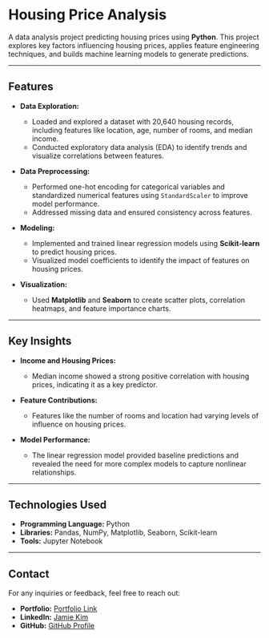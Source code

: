 # Housing Price Analysis

A data analysis project predicting housing prices using **Python**. 
This project explores key factors influencing housing prices, applies feature engineering techniques, and builds machine learning models to generate predictions.

---

## Features

- **Data Exploration:**
  - Loaded and explored a dataset with 20,640 housing records, including features like location, age, number of rooms, and median income.
  - Conducted exploratory data analysis (EDA) to identify trends and visualize correlations between features.

- **Data Preprocessing:**
  - Performed one-hot encoding for categorical variables and standardized numerical features using `StandardScaler` to improve model performance.
  - Addressed missing data and ensured consistency across features.

- **Modeling:**
  - Implemented and trained linear regression models using **Scikit-learn** to predict housing prices.
  - Visualized model coefficients to identify the impact of features on housing prices.

- **Visualization:**
  - Used **Matplotlib** and **Seaborn** to create scatter plots, correlation heatmaps, and feature importance charts.

---

## Key Insights

- **Income and Housing Prices:**
  - Median income showed a strong positive correlation with housing prices, indicating it as a key predictor.
  
- **Feature Contributions:**
  - Features like the number of rooms and location had varying levels of influence on housing prices.
  
- **Model Performance:**
  - The linear regression model provided baseline predictions and revealed the need for more complex models to capture nonlinear relationships.

---

## Technologies Used

- **Programming Language:** Python
- **Libraries:** Pandas, NumPy, Matplotlib, Seaborn, Scikit-learn
- **Tools:** Jupyter Notebook

---

## Contact

For any inquiries or feedback, feel free to reach out:

- **Portfolio:** [Portfolio Link](https://jamiekm1004.github.io/)
- **LinkedIn:** [Jamie Kim](https://linkedin.com/in/jamie-kim-stats)
- **GitHub:** [GitHub Profile](https://github.com/jamiekm1004)
